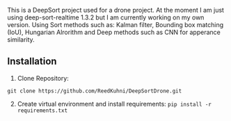 This is a DeepSort project used for a drone project. At the moment I am just using deep-sort-realtime 1.3.2 but I am currently working on my own version. Using Sort methods such as: Kalman filter, Bounding box matching (IoU), 
Hungarian Alrorithm and Deep methods such as CNN for apperance similarity.

## Installation

1. Clone Repository:
```
git clone https://github.com/ReedKuhni/DeepSortDrone.git
```
2. Create virtual environment and install requirements:
```pip install -r requirements.txt```
